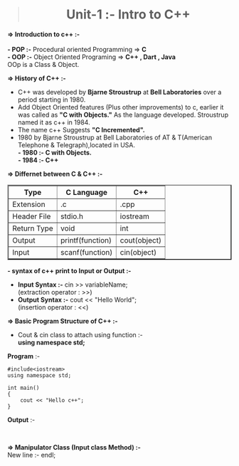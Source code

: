 ><h1><center>Unit-1 :- Intro to C++ <center> </h1>

<b>=> Introduction to c++ :- </b>  
<br>
<b> - POP :-</b> Procedural oriented Programming => <b>C</b><br>
<b>- OOP :-</b> Object Oriented Programing => <b>C++ , Dart , Java</b><br>
    OOp is a Class & Object.
    <br>

<b> => History of C++ :- </b>
<br>
- C++ was developed by <b>Bjarne Stroustrup</b> at <b>Bell Laboratories</b> over a period starting in 1980.<br>
- Add Object Oriented features (Plus other improvements) to c, earlier it was called as <b>"C with Objects."</b> As the language developed. Stroustrup named it as c++ in 1984.<br>
- The name c++ Suggests <b>"C Incremented".</b> 
- 1980 by Bjarne Stroustrup at Bell Laboratories of AT & T(American Telephone & Telegraph),located in USA.<br>
<b>- 1980 :- C with Objects.<br> - 1984 :- C++</b>

<b>=> Differnet between C & C++ :- </b>  
<table border=2>
<tr>
    <th><b>Type</th>
    <th><b>C Language</b></th>
    <th><b>C++</b></th>
<tr>
<tr>
    <td>Extension</td>
    <td>.c</td>
    <td>.cpp</td>
</tr>
<tr>
    <td>Header File</td>
    <td>stdio.h</td>
    <td>iostream</td>
</tr>
<tr>
    <td>Return Type</td>
    <td>void</td>
    <td>int</td>
</tr>
<tr>
    <td>Output</td>
    <td>printf(function)</td>
    <td>cout(object)</td>
</tr>
<tr>
    <td>Input</td>
    <td>scanf(function)</td>
    <td>cin(object)</td>
</tr>
</table>

<b>- syntax of c++ print to Input or Output :-</b>
<br>
* <b>Input Syntax :-</b> 
    cin >> variableName;<br>
    (extraction operator : >>)<br>
* <b>Output Syntax :-</b> 
    cout << "Hello World";<br>
    (insertion operator : <<)

<b> => Basic Program Structure of C++ :- </b>

* Cout & cin class to attach using function :-<br>
<b>using namespace std;</b>

**Program** :-

    #include<iostream>
    using namespace std;

    int main()
    {
        cout << "Hello c++";
    }

**Output** :-

<br>

<b> => Manipulator Class (Input class Method) :- </b><br>
New line :- endl;

